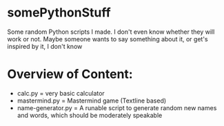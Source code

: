 # somePythonStuff
Some random Python scripts I made.
I don't even know whether they will work or not.
Maybe someone wants to say something about it, or get's inspired by it, I don't know

# Overview of Content:
+ calc.py = very basic calculator
+ mastermind.py = Mastermind game (Textline based)
+ name-generator.py = A runable script to generate random new names and words, which should be moderately speakable
